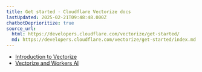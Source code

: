 ```yaml
---
title: Get started · Cloudflare Vectorize docs
lastUpdated: 2025-02-21T09:48:48.000Z
chatbotDeprioritize: true
source_url:
  html: https://developers.cloudflare.com/vectorize/get-started/
  md: https://developers.cloudflare.com/vectorize/get-started/index.md
---
```


* [Introduction to Vectorize](https://developers.cloudflare.com/vectorize/get-started/intro/)
* [Vectorize and Workers AI](https://developers.cloudflare.com/vectorize/get-started/embeddings/)
